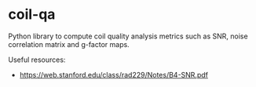 # coil-qa
Python library to compute coil quality analysis metrics such as SNR, noise correlation matrix and g-factor maps.

Useful resources:
- https://web.stanford.edu/class/rad229/Notes/B4-SNR.pdf
